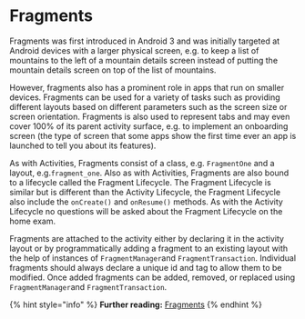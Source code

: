 # Fragments

Fragments was first introduced in Android 3 and was initially targeted at Android devices with a larger physical screen, e.g. to keep a list of mountains to the left of a mountain details screen instead of putting the mountain details screen on top of the list of mountains.

However, fragments also has a prominent role in apps that run on smaller devices. Fragments can be used for a variety of tasks such as providing different layouts based on different parameters such as the screen size or screen orientation. Fragments is also used to represent tabs and may even cover 100% of its parent activity surface, e.g. to implement an onboarding screen \(the type of screen that some apps show the first time ever an app is launched to tell you about its features\).

As with Activities, Fragments consist of  a class, e.g. `FragmentOne` and a layout, e.g.`fragment_one`. Also as with Activities, Fragments are also bound to a lifecycle called the Fragment Lifecycle. The Fragment Lifecycle is similar but is different than the Activity Lifecycle, the Fragment Lifecycle also include the `onCreate()` and `onResume()` methods. As with the Activity Lifecycle no questions will be asked about the Fragment Lifecycle on the home exam.

Fragments are attached to the activity either by declaring it in the activity layout or by programmatically adding a fragment to an existing layout with the help of instances of `FragmentManager`and `FragmentTransaction`. Individual fragments should always declare a unique id and tag to allow them to be modified. Once added fragments can be added, removed, or replaced using `FragmentManager`and `FragmentTransaction`. 

{% hint style="info" %}
**Further reading:** [Fragments](https://developer.android.com/guide/components/fragments)
{% endhint %}


